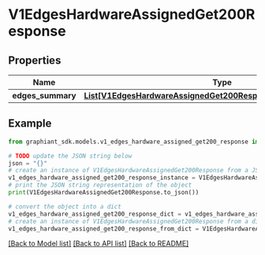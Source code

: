 # V1EdgesHardwareAssignedGet200Response


## Properties

Name | Type | Description | Notes
------------ | ------------- | ------------- | -------------
**edges_summary** | [**List[V1EdgesHardwareAssignedGet200ResponseEdgesSummaryInner]**](V1EdgesHardwareAssignedGet200ResponseEdgesSummaryInner.md) |  | [optional] 

## Example

```python
from graphiant_sdk.models.v1_edges_hardware_assigned_get200_response import V1EdgesHardwareAssignedGet200Response

# TODO update the JSON string below
json = "{}"
# create an instance of V1EdgesHardwareAssignedGet200Response from a JSON string
v1_edges_hardware_assigned_get200_response_instance = V1EdgesHardwareAssignedGet200Response.from_json(json)
# print the JSON string representation of the object
print(V1EdgesHardwareAssignedGet200Response.to_json())

# convert the object into a dict
v1_edges_hardware_assigned_get200_response_dict = v1_edges_hardware_assigned_get200_response_instance.to_dict()
# create an instance of V1EdgesHardwareAssignedGet200Response from a dict
v1_edges_hardware_assigned_get200_response_from_dict = V1EdgesHardwareAssignedGet200Response.from_dict(v1_edges_hardware_assigned_get200_response_dict)
```
[[Back to Model list]](../README.md#documentation-for-models) [[Back to API list]](../README.md#documentation-for-api-endpoints) [[Back to README]](../README.md)


